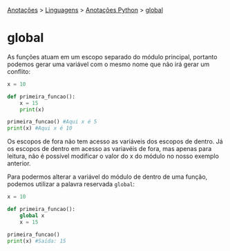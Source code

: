 <link rel="stylesheet" type="text/css" href="../../CSS/dark-theme.css">

[Anotações](../../) > [Linguagens](../Index.md) > [Anotações Python](./Index.md) > [global](./FunctionsGlobals.md)

# global

As funções atuam em um escopo separado do módulo principal, portanto podemos gerar uma variável com o mesmo nome que não irá gerar um conflito: 

```python
x = 10

def primeira_funcao():
    x = 15
    print(x)

primeira_funcao() #Aqui x é 5
print(x) #Aqui x é 10
```

Os escopos de fora não tem acesso as variáveis dos escopos de dentro. Já os escopos de dentro em acesso as variavéis de fora, mas apenas para leitura, não é possível modificar o valor do x do módulo no nosso exemplo anterior.

Para podermos alterar a variável do módulo de dentro de uma função, podemos utilizar a palavra reservada `global`:

```python
x = 10

def primeira_funcao():
    global x 
    x = 15

primeira_funcao()
print(x) #Saída: 15
```